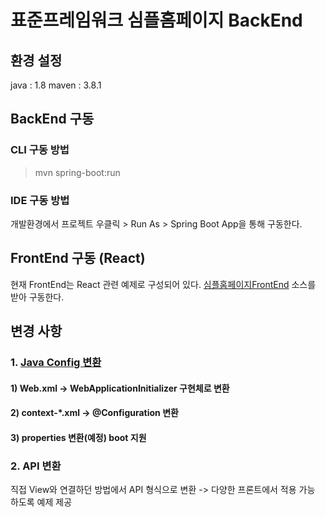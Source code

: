 # 표준프레임워크 심플홈페이지 BackEnd

## 환경 설정
java : 1.8
maven : 3.8.1

## BackEnd 구동

### CLI 구동 방법
> mvn spring-boot:run

### IDE 구동 방법
개발환경에서 프로젝트 우클릭 > Run As > Spring Boot App을 통해 구동한다.

## FrontEnd 구동 (React)

현재 FrontEnd는 React 관련 예제로 구성되어 있다.
[심플홈페이지FrontEnd](https://github.com/eGovFramework/egovframe-template-simple-react.git) 소스를 받아 구동한다.


## 변경 사항

###  1. [Java Config 변환](./Docs/JavaConfig변환.md)

#### 1) Web.xml -> WebApplicationInitializer 구현체로 변환 


#### 2) context-*.xml -> @Configuration 변환


#### 3) properties 변환(예정) boot 지원


### 2. API 변환
직접 View와 연결하던 방법에서 API 형식으로 변환 -> 다양한 프론트에서 적용 가능 하도록 예제 제공

